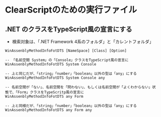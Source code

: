 # ClearScriptのための実行ファイル

## .NET のクラスをTypeScript風の宣言にする


- 検索対象は、「.NET Framework 4系のフォルダ」と「カレントフォルダ」

```
WinAssenblyMethodInfoFotDTS [NameSpace] [Class] [Option]

-- 「名前空間 System」の「Console」クラスをTypeScript風の宣言に
WinAssenblyMethodInfoFotDTS System Console

-- 上と同じだが、「string」「number」「boolean」以外の型は「any」にする
WinAssenblyMethodInfoFotDTS System Console any

-- 名前空間が「ない」、名前空間を「問わない」、もしくは名前空間が「よくわからない」状態で、「Form」クラスをTypeScritp風の宣言に
WinAssenblyMethodInfoFotDTS any Form

-- 上と同様だが、「string」「number」「boolean」以外の型は「any」にする
WinAssenblyMethodInfoFotDTS any Form any

```

